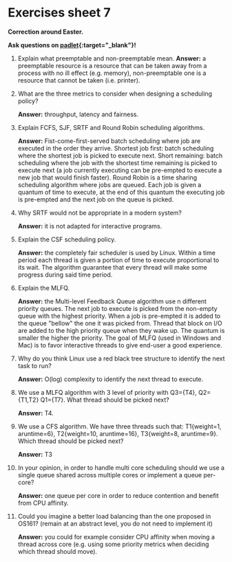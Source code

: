 # Exercises sheet 7

**Correction around Easter.**

**Ask questions on [padlet](https://uob.padlet.org/sanjayrawat/zkt0fig30cjaqmoa){:target="_blank"}!**

1. Explain what preemptable and non-preemptable mean.
    **Answer:** a preemptable resource is a resource that can be taken away from a process with no ill effect (e.g. memory), non-preemptable one is a resource that cannot be taken (i.e. printer).

2. What are the three metrics to consider when designing a scheduling policy?

    **Answer:** throughput, latency and fairness.
3. Explain FCFS, SJF, SRTF and Round Robin scheduling algorithms.

    **Answer:** Fist-come-first-served batch scheduling where job are executed in the order they arrive. Shortest job first: batch scheduling where the shortest job is picked to execute next. Short remaining: batch scheduling where the job with the shortest time remaining is picked to execute next (a job currently executing can be pre-empted to execute a new job that would finish faster). Round Robin is a time sharing scheduling algorithm where jobs are queued. Each job is given a quantum of time to execute, at the end of this quantum the executing job is pre-empted and the next job on the queue is picked.
4. Why SRTF would not be appropriate in a modern system?

    **Answer:** it is not adapted for interactive programs.
5. Explain the CSF scheduling policy.

    **Answer:** the completely fair scheduler is used by Linux. Within a time period each thread is given a portion of time to execute proportional to its wait. The algorithm guarantee that every thread will make some progress during said time period.
6. Explain the MLFQ.

    **Answer:** the Multi-level Feedback Queue algorithm use n different priority queues. The next job to execute is picked from the non-empty queue with the highest priority. When a job is pre-empted it is added to the queue "bellow" the one it was picked from. Thread that block on I/O are added to the high priority queue when they wake up. The quantum is smaller the higher the priority. The goal of MLFQ (used in Windows and Mac) is to favor interactive threads to give end-user a good experience.
7. Why do you think Linux use a red black tree structure to identify the next task to run?

    **Answer:** O(log) complexity to identify the next thread to execute.
8. We use a MLFQ algorithm with 3 level of priority with Q3=\{T4\}, Q2=\{T1,T2\} Q1=\{T7\}. What thread should be picked next?

    **Answer:** T4.
9. We use a CFS algorithm. We have three threads such that: T1\{weight=1, aruntime=6\}, T2\{weight=10, aruntime=16\}, T3\{weight=8, aruntime=9\}. Which thread should be picked next?

    **Answer:** T3
10. In your opinion, in order to handle multi core scheduling should we use a single queue shared across multiple cores or implement a queue per-core?

    **Answer:** one queue per core in order to reduce contention and benefit from CPU affinity.
11. Could you imagine a better load balancing than the one proposed in OS161? (remain at an abstract level, you do not need to implement it)

    **Answer:** you could for example consider CPU affinity when moving a thread across core (e.g. using some priority metrics when deciding which thread should move).
